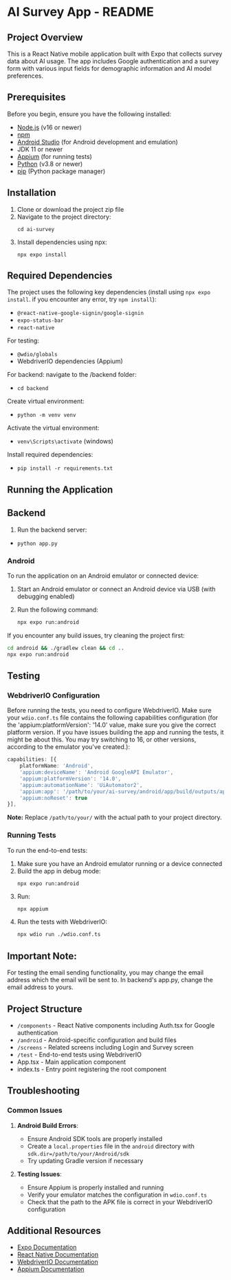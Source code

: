 # AI Survey App - README

## Project Overview

This is a React Native mobile application built with Expo that collects survey data about AI usage. The app includes Google authentication and a survey form with various input fields for demographic information and AI model preferences.

## Prerequisites

Before you begin, ensure you have the following installed:

- [Node.js](https://nodejs.org/) (v16 or newer)
- [npm](https://www.npmjs.com/) 
- [Android Studio](https://developer.android.com/studio) (for Android development and emulation)
- JDK 11 or newer
- [Appium](https://appium.io/) (for running tests)
- [Python](https://www.python.org/) (v3.8 or newer)
- [pip](https://pip.pypa.io/en/stable/) (Python package manager)

## Installation

1. Clone or download the project zip file
2. Navigate to the project directory:
   ```
   cd ai-survey
   ```
3. Install dependencies using npx:
   ```
   npx expo install
   ```

## Required Dependencies

The project uses the following key dependencies (install using `npx expo install`. if you encounter any error, try `npm install`):

- `@react-native-google-signin/google-signin`
- `expo-status-bar`
- `react-native`

For testing:
- `@wdio/globals`
- WebdriverIO dependencies (Appium)

For backend: navigate to the /backend folder:
- `cd backend`

Create virtual environment:
- `python -m venv venv`

Activate the virtual environment:
- `venv\Scripts\activate` (windows)

Install required dependencies:
- `pip install -r requirements.txt` 


## Running the Application

## Backend

1. Run the backend server:
- `python app.py` 

### Android

To run the application on an Android emulator or connected device:

1. Start an Android emulator or connect an Android device via USB (with debugging enabled)

2. Run the following command:
   ```bash
   npx expo run:android
   ```

If you encounter any build issues, try cleaning the project first:
```bash
cd android && ./gradlew clean && cd ..
npx expo run:android
```

## Testing

### WebdriverIO Configuration

Before running the tests, you need to configure WebdriverIO. Make sure your `wdio.conf.ts` file contains the following capabilities configuration (for the 'appium:platformVersion': '14.0' value, make sure you give the correct platform version. If you have issues building the app and running the tests, it might be about this. You may try switching to 16, or other versions, according to the emulator you've created.):

```typescript
capabilities: [{
    platformName: 'Android',
    'appium:deviceName': 'Android GoogleAPI Emulator',
    'appium:platformVersion': '14.0',
    'appium:automationName': 'UiAutomator2',
    'appium:app': '/path/to/your/ai-survey/android/app/build/outputs/apk/debug/app-debug.apk',
    'appium:noReset': true
}],
```

**Note:** Replace `/path/to/your/` with the actual path to your project directory.

### Running Tests

To run the end-to-end tests:

1. Make sure you have an Android emulator running or a device connected
2. Build the app in debug mode:
   ```bash
   npx expo run:android
   ```
3. Run:
   ```
   npx appium
   ```
3. Run the tests with WebdriverIO:
   ```bash
   npx wdio run ./wdio.conf.ts
   ```

## Important Note:
For testing the email sending functionality, you may change the email address which the email will be sent to.
In backend's app.py, change the email address to yours.

## Project Structure

- `/components` - React Native components including Auth.tsx for Google authentication
- `/android` - Android-specific configuration and build files
- `/screens` - Related screens including Login and Survey screen
- `/test` - End-to-end tests using WebdriverIO
- App.tsx - Main application component
- index.ts - Entry point registering the root component

## Troubleshooting

### Common Issues

1. **Android Build Errors**:
   - Ensure Android SDK tools are properly installed
   - Create a `local.properties` file in the `android` directory with `sdk.dir=/path/to/your/Android/sdk`
   - Try updating Gradle version if necessary

2. **Testing Issues**:
   - Ensure Appium is properly installed and running
   - Verify your emulator matches the configuration in `wdio.conf.ts`
   - Check that the path to the APK file is correct in your WebdriverIO configuration


## Additional Resources

- [Expo Documentation](https://docs.expo.dev/)
- [React Native Documentation](https://reactnative.dev/docs/getting-started)
- [WebdriverIO Documentation](https://webdriver.io/docs/gettingstarted)
- [Appium Documentation](https://appium.io/docs/en/about-appium/intro/)
